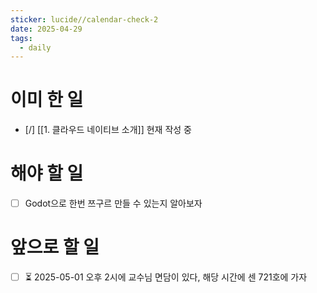 ```yaml
---
sticker: lucide//calendar-check-2
date: 2025-04-29
tags:
  - daily
---
```

# 이미 한 일
- [/] [[1. 클라우드 네이티브 소개]] 현재 작성 중
# 해야 할 일
- [ ] Godot으로 한번 쯔구르 만들 수 있는지 알아보자

# 앞으로 할 일
- [ ] ⏳ 2025-05-01 오후 2시에 교수님 면담이 있다,  해당 시간에 센 721호에 가자
